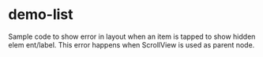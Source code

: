 # demo-list
Sample code to show error in layout when an item is tapped to show hidden elem 
ent/label. This error happens when ScrollView is used as parent node.